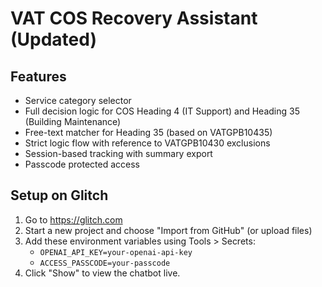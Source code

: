
# VAT COS Recovery Assistant (Updated)

## Features
- Service category selector
- Full decision logic for COS Heading 4 (IT Support) and Heading 35 (Building Maintenance)
- Free-text matcher for Heading 35 (based on VATGPB10435)
- Strict logic flow with reference to VATGPB10430 exclusions
- Session-based tracking with summary export
- Passcode protected access

## Setup on Glitch

1. Go to https://glitch.com
2. Start a new project and choose "Import from GitHub" (or upload files)
3. Add these environment variables using Tools > Secrets:
   - `OPENAI_API_KEY=your-openai-api-key`
   - `ACCESS_PASSCODE=your-passcode`
4. Click "Show" to view the chatbot live.
